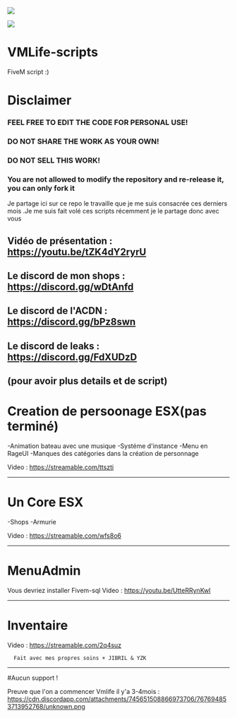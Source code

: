 <a href="https://hits.seeyoufarm.com"><img src="https://hits.seeyoufarm.com/api/count/incr/badge.svg?url=https%3A%2F%2Fgithub.com%2FAdemoDEV%2FVMLife-scripts&count_bg=%23C83D3D&title_bg=%23555555&icon=&icon_color=%23E7E7E7&title=hits&edge_flat=false"/></a>

<a href="https://hits.seeyoufarm.com"><img src="https://hits.seeyoufarm.com/api/count/incr/badge.svg?url=https%3A%2F%2Fgithub.com%2FAdemoDEV%2FVMLife-scripts&count_bg=%231700FF&title_bg=%23555555&icon=&icon_color=%23E7E7E7&title=hits&edge_flat=false"/></a>

# VMLife-scripts

FiveM script :)

# Disclaimer
### FEEL FREE TO EDIT THE CODE FOR PERSONAL USE!
### DO NOT SHARE THE WORK AS YOUR OWN!
### DO NOT SELL THIS WORK!
### You are not allowed to modify the repository and re-release it, you can only fork it

Je partage ici sur ce repo le travaille que je me suis consacrée ces derniers mois .Je me suis fait volé ces scripts
récemment je le partage donc avec vous 

## Vidéo de présentation : https://youtu.be/tZK4dY2ryrU

## Le discord de mon shops : https://discord.gg/wDtAnfd

## Le discord de l'ACDN  : https://discord.gg/bPz8swn

## Le discord de leaks : https://discord.gg/FdXUDzD
(pour avoir plus details et de script)
--------------------------------------------------------------------------------------------------------------------

#                                          Creation de persoonage ESX(pas terminé)
-Animation bateau avec une musique
-Systéme d'instance
-Menu en RageUI 
-Manques des catégories dans la création de personnage

Video : https://streamable.com/ttszti

--------------------------------------------------------------------------------------------------------------------
#                                                    Un Core ESX
-Shops 
-Armurie

Video : https://streamable.com/wfs8o6

--------------------------------------------------------------------------------------------------------------------
  
#                                                     MenuAdmin
Vous devriez installer Fivem-sql
Video : https://youtu.be/UtteRRynKwI

--------------------------------------------------------------------------------------------------------------------

#                                                     Inventaire

Video : https://streamable.com/2q4suz

      Fait avec mes propres soins + JIBRIL & YZK

--------------------------------------------------------------------------------------------------------------------

#Aucun support !

Preuve que l'on a commencer Vmlife il y'a 3-4mois  : https://cdn.discordapp.com/attachments/745651508866973706/767694853713952768/unknown.png


